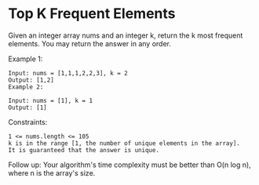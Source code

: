 # Top K Frequent Elements

Given an integer array nums and an integer k, return the k most frequent elements. You may return the answer in any order.

Example 1:
```
Input: nums = [1,1,1,2,2,3], k = 2
Output: [1,2]
Example 2:

Input: nums = [1], k = 1
Output: [1]
```

Constraints:
```
1 <= nums.length <= 105
k is in the range [1, the number of unique elements in the array].
It is guaranteed that the answer is unique.
```

Follow up: Your algorithm's time complexity must be better than O(n log n), where n is the array's size.